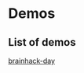 

# Demos

## List of demos
[brainhack-day](https://rawgit.com/jpiironen/demos/master/brainhack.html)